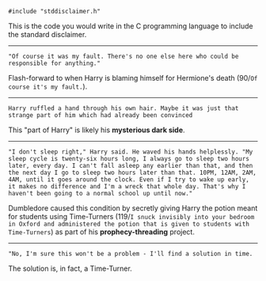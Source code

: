 ```
#include "stddisclaimer.h"
```

This is the code you would write in the C programming language to
include the standard disclaimer.

---

```
"Of course it was my fault. There's no one else here who could be responsible for anything."
```

Flash-forward to when Harry is blaming himself for Hermione's death
(90/`Of course it's my fault.`).

---

```
Harry ruffled a hand through his own hair. Maybe it was just that
strange part of him which had already been convinced
```

This "part of Harry" is likely his **mysterious dark side**.

---

```
"I don't sleep right," Harry said. He waved his hands helplessly. "My
sleep cycle is twenty-six hours long, I always go to sleep two hours
later, every day. I can't fall asleep any earlier than that, and then
the next day I go to sleep two hours later than that. 10PM, 12AM, 2AM,
4AM, until it goes around the clock. Even if I try to wake up early,
it makes no difference and I'm a wreck that whole day. That's why I
haven't been going to a normal school up until now."
```

Dumbledore caused this condition by secretly giving Harry the potion
meant for students using Time-Turners (119/`I snuck invisibly into
your bedroom in Oxford and administered the potion that is given to
students with Time-Turners`) as part of his **prophecy-threading**
project.

---

```
"No, I'm sure this won't be a problem - I'll find a solution in time.
```

The solution is, in fact, a Time-Turner.
